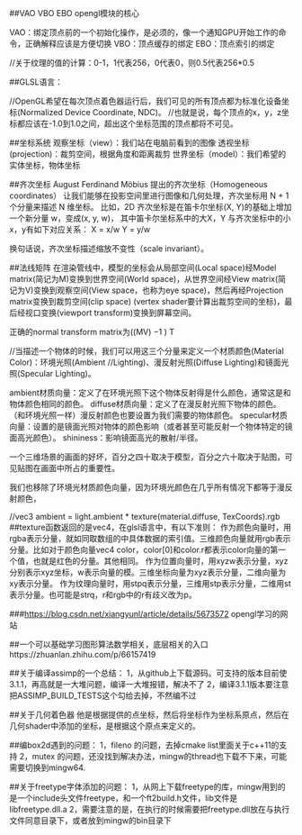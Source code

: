 ##VAO VBO EBO opengl模块的核心

VAO：绑定顶点前的一个初始化操作，是必须的，像一个通知GPU开始工作的命令，正确解释应该是方便切换
VBO：顶点缓存的绑定
EBO：顶点索引的绑定

//关于纹理的值的计算：0-1，1代表256，0代表0，则0.5代表256*0.5

##GLSL语言：

//OpenGL希望在每次顶点着色器运行后，我们可见的所有顶点都为标准化设备坐标(Normalized Device Coordinate, NDC)。
//也就是说，每个顶点的x，y，z坐标都应该在-1.0到1.0之间，超出这个坐标范围的顶点都将不可见。

##坐标系统
观察坐标（view）：我们站在电脑前看到的图像
透视坐标(projection)：裁剪空间，根据角度和距离裁剪
世界坐标（model）：我们希望的实体坐标，物体坐标

##齐次坐标
August Ferdinand Möbius 提出的齐次坐标（Homogeneous coordinates）
让我们能够在投影空间里进行图像和几何处理，齐次坐标用 N + 1个分量来描述 N 维坐标。
比如，2D 齐次坐标是在笛卡尔坐标(X, Y)的基础上增加一个新分量 w，变成(x, y, w)，
其中笛卡尔坐标系中的大X，Y 与齐次坐标中的小x，y有如下对应关系：
X = x/w
Y = y/w 

换句话说，齐次坐标描述缩放不变性（scale invariant）。

##法线矩阵
在渲染管线中，模型的坐标会从局部空间(Local space)经Model matrix(简记为M)变换到世界空间(World space)，从世界空间经View matrix(简记为V)变换到观察空间(View space，也称为eye space)，然后再经Projection matrix变换到裁剪空间(clip space) (vertex shader要计算出裁剪空间的坐标)，最后经视口变换(viewport transform)变换到屏幕空间。

正确的normal transform matrix为((MV) −1 ) T  

//当描述一个物体的时候，我们可以用这三个分量来定义一个材质颜色(Material Color)：环境光照(Ambient //Lighting)、漫反射光照(Diffuse Lighting)和镜面光照(Specular Lighting)。

ambient材质向量：定义了在环境光照下这个物体反射得是什么颜色，通常这是和物体颜色相同的颜色。
diffuse材质向量：定义了在漫反射光照下物体的颜色。（和环境光照一样）漫反射颜色也要设置为我们需要的物体颜色。
specular材质向量：设置的是镜面光照对物体的颜色影响（或者甚至可能反射一个物体特定的镜面高光颜色）。
shininess：影响镜面高光的散射/半径。

一个三维场景的画面的好坏，百分之四十取决于模型，百分之六十取决于贴图，可见贴图在画面中所占的重要性。

我们也移除了环境光材质颜色向量，因为环境光颜色在几乎所有情况下都等于漫反射颜色，

//vec3 ambient = light.ambient * texture(material.diffuse, TexCoords).rgb
##texture函数返回的是vec4，在glsl语言中，有以下准则：
作为颜色向量时，用rgba表示分量，就如同取数组的中具体数据的索引值。三维颜色向量就用rgb表示分量。比如对于颜色向量vec4 color，color[0]和color.r都表示color向量的第一个值，也就是红色的分量。其他相同。
作为位置向量时，用xyzw表示分量，xyz分别表示xyz坐标，w表示向量的模。三维坐标向量为xyz表示分量，二维向量为xy表示分量。
作为纹理向量时，用stpq表示分量，三维用stp表示分量，二维用st表示分量。也可能是strq，r和rgb中的r有歧义改为p。

###https://blog.csdn.net/xiangyunl/article/details/5673572 opengl学习的网站

##一个可以基础学习图形算法数学相关，底层相关的入口https://zhuanlan.zhihu.com/p/66157419

##关于编译assimp的一个总结：
1，从github上下载源码。可支持的版本目前使3.1.1，再高就是一大堆问题，编译一大堆报错，解决不了
2，编译3.1.1版本要注意把ASSIMP_BUILD_TESTS这个勾给去掉，不然编不过

##关于几何着色器
他是根据提供的点坐标，然后将坐标作为坐标系原点，然后在几何shader中添加的坐标，是根据这个原点来定义的。


##编box2d遇到的问题：
1，fileno 的问题，去掉cmake list里面关于c++11的支持
2，mutex 的问题，还没找到解决办法，mingw的thread也下载不下来，可能需要切换到mingw64.

##关于freetype字体添加的问题：
1，从网上下载freetype的库，mingw用到的是一个include头文件freetype，和一个ft2build.h文件，lib文件是libfreetype.dll.a
2，需要注意的是，在执行的时候需要把freetype.dll放在与执行文件同意目录下，或者放到mingw的bin目录下